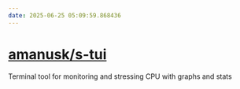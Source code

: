 ```yaml
---
date: 2025-06-25 05:09:59.868436
---
```


# [amanusk/s-tui](https://github.com/amanusk/s-tui)

Terminal tool for monitoring and stressing CPU with graphs and stats
